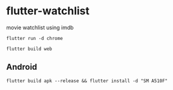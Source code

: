 # flutter-watchlist

movie watchlist using imdb

`flutter run -d chrome`

`flutter build web`

## Android

`flutter build apk --release && flutter install -d "SM A510F"`
